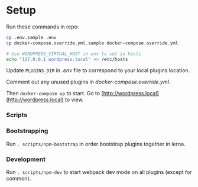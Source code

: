 # Setup

Run these commands in repo:

```sh
cp .env.sample .env
cp docker-compose.override.yml.sample docker-compose.override.yml

# Use WORDPRESS_VIRTUAL_HOST in env to set in hosts
echo "127.0.0.1 wordpress.local" >> /etc/hosts
```

Update `PLUGINS_DIR` in _.env_ file to correspond to your local plugins location.

Comment out any unused plugins in _docker-compose.override.yml_.

Then `docker-compose up` to start. Go to [http://wordpress.local](http://wordpress.local) to view.

### Scripts

### Bootstrapping

Run `. scripts/npm-bootstrap` in order bootstrap plugins together in lerna. 

### Development

Run `. scripts/npm-dev` to start webpack dev mode on all plugins (except for common).

